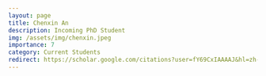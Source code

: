 ```yaml
---
layout: page
title: Chenxin An
description: Incoming PhD Student
img: /assets/img/chenxin.jpeg
importance: 7
category: Current Students
redirect: https://scholar.google.com/citations?user=fY69CxIAAAAJ&hl=zh-CN
---
```

